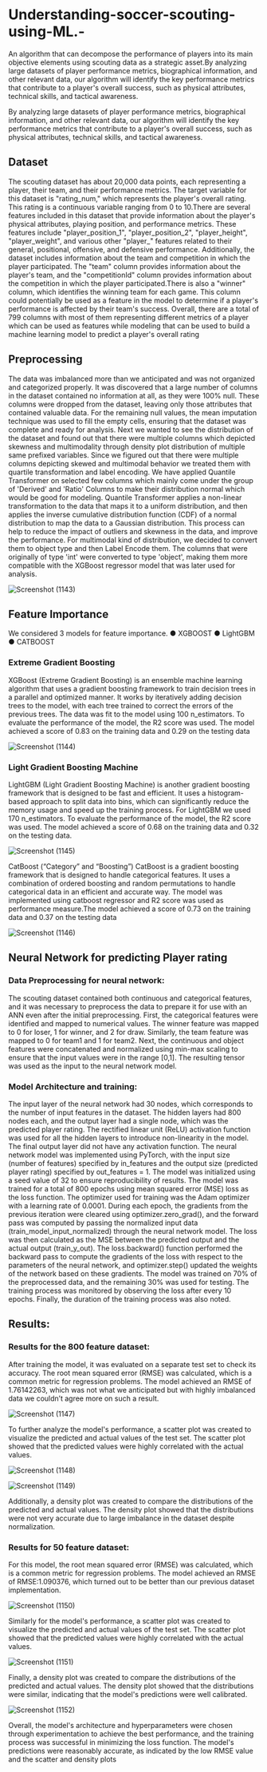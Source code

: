 # Understanding-soccer-scouting-using-ML.-
An algorithm that can decompose the performance of players into its main objective elements using scouting data as a strategic asset.By analyzing large datasets of player performance metrics, biographical information, and other relevant data, our algorithm will identify the key performance metrics that contribute to a player's overall success, such as physical attributes, technical skills, and tactical awareness.

By analyzing large datasets of player performance metrics, biographical information, and other relevant data, our algorithm will identify the key performance metrics that contribute to a player's overall success, such as physical attributes, technical skills, and tactical awareness.

## Dataset
The scouting dataset has about 20,000 data points, each representing a player, their
team, and their performance metrics.
The target variable for this dataset is "rating_num," which represents the player's
overall rating. This rating is a continuous variable ranging from 0 to 10.There are
several features included in this dataset that provide information about the player's
physical attributes, playing position, and performance metrics. These features include
"player_position_1", "player_position_2", "player_height", "player_weight", and
various other "player_" features related to their general, positional, offensive, and
defensive performance. Additionally, the dataset includes information about the team
and competition in which the player participated. The "team" column provides
information about the player's team, and the "competitionId" column provides
information about the competition in which the player participated.There is also a
"winner" column, which identifies the winning team for each game. This column
could potentially be used as a feature in the model to determine if a player's
performance is affected by their team's success. Overall, there are a total of 799
columns with most of them representing different metrics of a player which can be
used as features while modeling that can be used to build a machine learning model to
predict a player's overall rating

## Preprocessing
The data was imbalanced more than we anticipated and was not organized and
categorized properly. It was discovered that a large number of columns in the dataset
contained no information at all, as they were 100% null. These columns were dropped
from the dataset, leaving only those attributes that contained valuable data. For the
remaining null values, the mean imputation technique was used to fill the empty cells,
ensuring that the dataset was complete and ready for analysis.
Next we wanted to see the distribution of the dataset and found out that there were
multiple columns which depicted skewness and multimodality through density plot
distribution of multiple same prefixed variables.
Since we figured out that there were multiple columns depicting skewed and
multimodal behavior we treated them with quartile transformation and label encoding.
We have applied Quantile Transformer on selected few columns which mainly come
under the group of 'Derived' and 'Ratio' Columns to make their distribution normal
which would be good for modeling. Quantile Transformer applies a non-linear
transformation to the data that maps it to a uniform distribution, and then applies the inverse cumulative distribution function (CDF) of a normal distribution to map the
data to a Gaussian distribution. This process can help to reduce the impact of outliers and skewness in the data, and improve the performance.
For multimodal kind of distribution, we decided to convert them to object type and
then Label Encode them. The columns that were originally of type 'int' were converted
to type 'object', making them more compatible with the XGBoost regressor model that
was later used for analysis. 


![Screenshot (1143)](https://github.com/asadsk8r02/Understanding-soccer-scouting-using-ML.-/assets/53692166/6d17c575-2bc4-44ea-ac4a-88720f832369)


## Feature Importance
We considered 3 models for feature importance.
● XGBOOST
● LightGBM
● CATBOOST

### Extreme Gradient Boosting
XGBoost (Extreme Gradient Boosting) is an ensemble machine learning
algorithm that uses a gradient boosting framework to train decision trees in a parallel and optimized manner. It works by iteratively adding decision trees to the model, with each tree trained to correct the errors of the previous trees. The data was fit to the model using 100 n_estimators. To evaluate the performance of the model, the R2 score was used. The model achieved a score of 0.83 on the training data and 0.29 on the testing data

![Screenshot (1144)](https://github.com/asadsk8r02/Understanding-soccer-scouting-using-ML.-/assets/53692166/3d354377-db1d-4cec-8816-22922d9c24c9)


### Light Gradient Boosting Machine
LightGBM (Light Gradient Boosting Machine) is another gradient boosting
framework that is designed to be fast and efficient. It uses a histogram-based approach to split data into bins, which can significantly reduce the memory usage and speed up the training process. For LightGBM we used 170 n_estimators. To evaluate the
performance of the model, the R2 score was used. The model achieved a score of 0.68
on the training data and 0.32 on the testing data.

![Screenshot (1145)](https://github.com/asadsk8r02/Understanding-soccer-scouting-using-ML.-/assets/53692166/2fbbcec2-a36f-4fd3-adb0-46d87a554e4e)

CatBoost (“Category” and “Boosting”)
CatBoost is a gradient boosting framework that is designed to handle
categorical features. It uses a combination of ordered boosting and random
permutations to handle categorical data in an efficient and accurate way. The model
was implemented using catboost regressor and R2 score was used as performance
measure.The model achieved a score of 0.73 on the training data and 0.37 on the
testing data

![Screenshot (1146)](https://github.com/asadsk8r02/Understanding-soccer-scouting-using-ML.-/assets/53692166/6db11e27-a85c-4bb8-a471-100989185af6)


## Neural Network for predicting Player rating

### Data Preprocessing for neural network:
The scouting dataset contained both continuous and categorical features, and it
was necessary to preprocess the data to prepare it for use with an ANN even after the
initial preprocessing. First, the categorical features were identified and mapped to
numerical values. The winner feature was mapped to 0 for loser, 1 for winner, and 2
for draw. Similarly, the team feature was mapped to 0 for team1 and 1 for team2.
Next, the continuous and object features were concatenated and normalized
using min-max scaling to ensure that the input values were in the range [0,1]. The
resulting tensor was used as the input to the neural network model.


### Model Architecture and training:
The input layer of the neural network had 30 nodes, which corresponds to the number
of input features in the dataset. The hidden layers had 800 nodes each, and the output layer had a single node, which was the predicted player rating. The rectified linear unit (ReLU) activation function was used for all the hidden layers to introduce non-linearity in the model. The final output layer did not have any activation function. The neural network model was implemented using PyTorch, with the input size (number of features) specified by in_features and the output size (predicted player rating) specified by out_features = 1. The model was initialized using a seed value of 32 to ensure reproducibility of results.
The model was trained for a total of 800 epochs using mean squared error (MSE) loss
as the loss function. The optimizer used for training was the Adam optimizer with a
learning rate of 0.0001.
During each epoch, the gradients from the previous iteration were cleared using
optimizer.zero_grad(), and the forward pass was computed by passing the normalized
input data (train_model_input_normalized) through the neural network model. The
loss was then calculated as the MSE between the predicted output and the actual
output (train_y_out). The loss.backward() function performed the backward pass to
compute the gradients of the loss with respect to the parameters of the neural network, and optimizer.step() updated the weights of the network based on these gradients.
The model was trained on 70% of the preprocessed data, and the remaining 30% was
used for testing. The training process was monitored by observing the loss after every 10 epochs. Finally, the duration of the training process was also noted.

## Results:

### Results for the 800 feature dataset: 
After training the model, it was evaluated on a separate test set to check its accuracy. The root mean squared error (RMSE) was calculated, which is a common metric for regression problems. The model achieved an RMSE of 1.76142263, which was not what we anticipated but with highly imbalanced data we couldn’t agree more on such a result.

![Screenshot (1147)](https://github.com/asadsk8r02/Understanding-soccer-scouting-using-ML.-/assets/53692166/1b0d10b8-c5e7-4a5c-90d0-2c076b86a317)


To further analyze the model's performance, a scatter plot was created to visualize the predicted and actual values of the test set. The scatter plot showed that the predicted values were highly correlated with the actual values.

![Screenshot (1148)](https://github.com/asadsk8r02/Understanding-soccer-scouting-using-ML.-/assets/53692166/518549f1-7f03-4991-966c-8c89b2d72980)

![Screenshot (1149)](https://github.com/asadsk8r02/Understanding-soccer-scouting-using-ML.-/assets/53692166/7f88b644-6946-4b25-8c74-47404922d368)


Additionally, a density plot was created to compare the distributions of the predicted and actual values. The density plot showed that the distributions were not very accurate due to large imbalance in the dataset despite normalization.

### Results for 50 feature dataset: 
For this model, the root mean squared error (RMSE) was calculated, which is a common metric for regression problems. The model achieved an RMSE of RMSE:1.090376, which turned out to be better than our previous dataset implementation.

![Screenshot (1150)](https://github.com/asadsk8r02/Understanding-soccer-scouting-using-ML.-/assets/53692166/ef3aaeff-23fb-42c4-bdac-3b4bed22475f)

Similarly for the model's performance, a scatter plot was created to visualize the
predicted and actual values of the test set. The scatter plot showed that the predicted values were highly correlated with the actual values.

![Screenshot (1151)](https://github.com/asadsk8r02/Understanding-soccer-scouting-using-ML.-/assets/53692166/f6b8c1d5-dfa7-4f59-8537-bb9581eb7c3c)


Finally, a density plot was created to compare the distributions of the predicted and
actual values. The density plot showed that the distributions were similar, indicating that the model's predictions were well calibrated.

![Screenshot (1152)](https://github.com/asadsk8r02/Understanding-soccer-scouting-using-ML.-/assets/53692166/3d8c1351-108c-472b-be32-4ad504229215)

Overall, the model's architecture and hyperparameters were chosen through
experimentation to achieve the best performance, and the training process was
successful in minimizing the loss function. The model's predictions were reasonably
accurate, as indicated by the low RMSE value and the scatter and density plots

